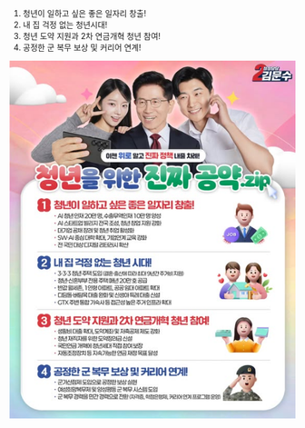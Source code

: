 1. 청년이 일하고 싶은 좋은 일자리 창출!  
2. 내 집 걱정 없는 청년시대!  
3. 청년 도약 지원과 2차 연금개혁 청년 참여!  
4. 공정한 군 복무 보상 및 커리어 연계!  

![청년을 위한 진짜공약](./../img/김문수_청년공약.jpg)